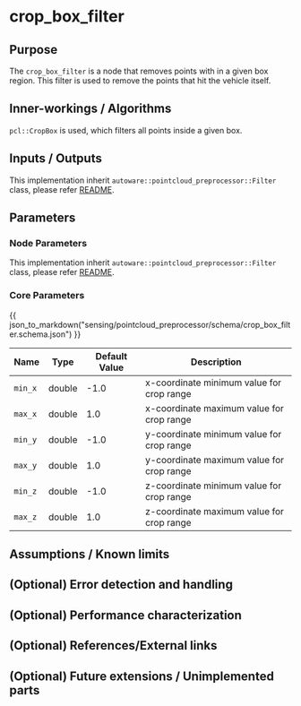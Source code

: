 # crop_box_filter

## Purpose

The `crop_box_filter` is a node that removes points with in a given box region. This filter is used to remove the points that hit the vehicle itself.

## Inner-workings / Algorithms

`pcl::CropBox` is used, which filters all points inside a given box.

## Inputs / Outputs

This implementation inherit `autoware::pointcloud_preprocessor::Filter` class, please refer [README](../README.md).

## Parameters

### Node Parameters

This implementation inherit `autoware::pointcloud_preprocessor::Filter` class, please refer [README](../README.md).

### Core Parameters

{{ json_to_markdown("sensing/pointcloud_preprocessor/schema/crop_box_filter.schema.json") }}

| Name    | Type   | Default Value | Description                               |
| ------- | ------ | ------------- | ----------------------------------------- |
| `min_x` | double | -1.0          | x-coordinate minimum value for crop range |
| `max_x` | double | 1.0           | x-coordinate maximum value for crop range |
| `min_y` | double | -1.0          | y-coordinate minimum value for crop range |
| `max_y` | double | 1.0           | y-coordinate maximum value for crop range |
| `min_z` | double | -1.0          | z-coordinate minimum value for crop range |
| `max_z` | double | 1.0           | z-coordinate maximum value for crop range |

## Assumptions / Known limits

## (Optional) Error detection and handling

## (Optional) Performance characterization

## (Optional) References/External links

## (Optional) Future extensions / Unimplemented parts
